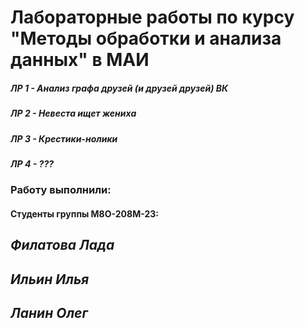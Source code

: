 # Лабораторные работы по курсу "Методы обработки и анализа данных" в МАИ
##### ЛР 1 - Анализ графа друзей (и друзей друзей) ВК
##### ЛР 2 - Невеста ищет жениха
##### ЛР 3 - Крестики-нолики
##### ЛР 4 - ???
### Работу выполнили:
#### Студенты группы М8О-208М-23:
## *Филатова Лада*
## *Ильин Илья*
## *Ланин Олег*
